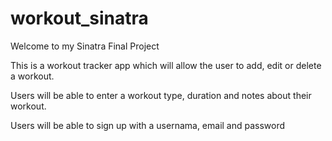 # workout_sinatra

Welcome to my Sinatra Final Project

This is a workout tracker app which will allow the user to add, edit or delete a workout. 

Users will be able to enter a workout type, duration and notes about their workout.

Users will be able to sign up with a usernama, email and password
